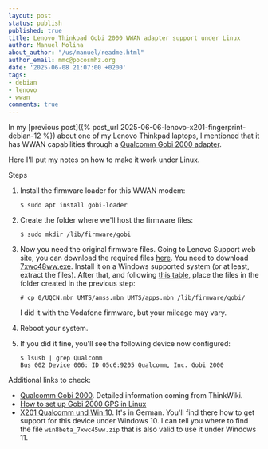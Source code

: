 ```yaml
---
layout: post
status: publish
published: true
title: Lenovo Thinkpad Gobi 2000 WWAN adapter support under Linux
author: Manuel Molina
about_author: "/us/manuel/readme.html"
author_email: mmc@pocosmhz.org
date: '2025-06-08 21:07:00 +0200'
tags:
- debian
- lenovo
- wwan
comments: true
---
```

In my [previous post]({% post_url 2025-06-06-lenovo-x201-fingerprint-debian-12 %}) about one of my Lenovo Thinkpad laptops, I mentioned that it has WWAN capabilities through a [Qualcomm Gobi 2000 adapter](https://www.thinkwiki.org/wiki/Qualcomm_Gobi_2000).

Here I'll put my notes on how to make it work under Linux.

Steps

1. Install the firmware loader for this WWAN modem:
    ```Shell
    $ sudo apt install gobi-loader
    ```

2. Create the folder where we'll host the firmware files:
    ```Shell
    $ sudo mkdir /lib/firmware/gobi
    ```

3. Now you need the original firmware files. Going to Lenovo Support web site, you can download the required files [here](https://support.lenovo.com/us/es/downloads/ds001302). You need to download [7xwc48ww.exe](https://download.lenovo.com/ibmdl/pub/pc/pccbbs/mobiles/7xwc48ww.exe). Install it on a Windows supported system (or at least, extract the files). After that, and following [this table](https://www.thinkwiki.org/wiki/Qualcomm_Gobi_2000#Obtaining_the_Firmware), place the files in the folder created in the previous step:
    ```Shell
    # cp 0/UQCN.mbn UMTS/amss.mbn UMTS/apps.mbn /lib/firmware/gobi/
    ```
    I did it with the Vodafone firmware, but your mileage may vary.

4. Reboot your system.

5. If you did it fine, you'll see the following device now configured:
    ```Shell
    $ lsusb | grep Qualcomm
    Bus 002 Device 006: ID 05c6:9205 Qualcomm, Inc. Gobi 2000
    ```

Additional links to check:
- [Qualcomm Gobi 2000](https://www.thinkwiki.org/wiki/Qualcomm_Gobi_2000). Detailed information coming from ThinkWiki.
- [How to set up Gobi 2000 GPS in Linux](https://github.com/vmikhailenko/gobictl)
- [X201 Qualcomm und Win 10](https://thinkpad-forum.de/threads/x201-qualcomm-und-win-10.189978/). It's in German. You'll find there how to get support for this device under Windows 10. I can tell you where to find the file `win8beta_7xwc45ww.zip` that is also valid to use it under Windows 11.